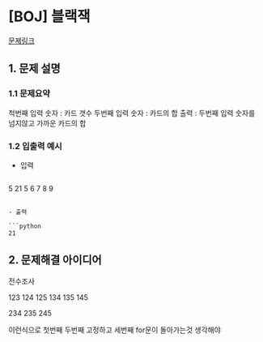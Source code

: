 # [BOJ] 블랙잭

[문제링크](https://www.acmicpc.net/problem/2798)

## 1. 문제 설명
### 1.1 문제요약

척번째 입력 숫자 : 카드 갯수
두번째 입력 숫자 : 카드의 합
출력 : 두번째 입력 숫자를 넘지않고 가까운 카드의 합

### 1.2 입출력 예시

- 입력

  ```python
5 21
5 6 7 8 9
  ```

- 출력

  ```python
21
  ```


## 2. 문제해결 아이디어
전수조사

123 124 125
134 135
145

234 235
245

이런식으로 첫번째 두번째 고정하고 세번째 for문이 돌아가는것 생각해야